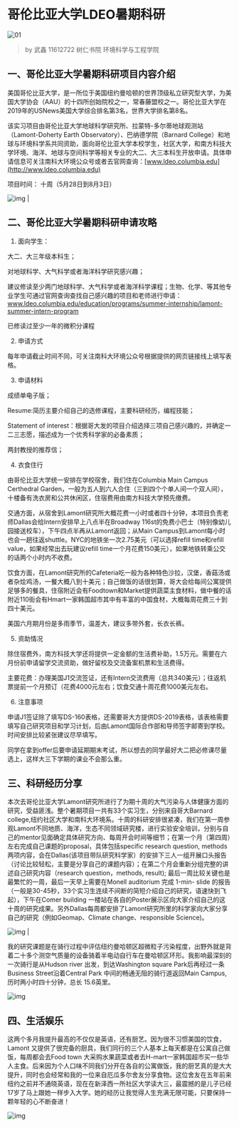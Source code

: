 # 哥伦比亚大学LDEO暑期科研

![01](/src/img/海外交流/暑研/哥伦毕业大学LDEO暑期科研/01.png)

> by 武鑫 11612722 树仁书院 环境科学与工程学院

## 一、哥伦比亚大学暑期科研项目内容介绍

美国哥伦比亚大学，是一所位于美国纽约曼哈顿的世界顶级私立研究型大学，为美国大学协会（AAU）的十四所创始院校之一，常春藤盟校之一。哥伦比亚大学在2019年的USNews美国大学综合排名第3名，世界大学排名第8名。

该实习项目由哥伦比亚大学地球科学研究所、拉蒙特-多尔蒂地球观测站（Lamont-Doherty Earth Observatory）、巴纳德学院（Barnard College）和地球与环境科学系共同资助，面向哥伦比亚大学本校学生，社区大学，和南方科技大学环境、海洋、地球与空间科学等相关专业的大二、大三本科生开放申请。具体申请信息可关注南科大环境公众号或者去官网查询：[www.ldeo.columbia.edu](http://www.ldeo.columbia.edu)

项目时间： 十周（5月28日到8月3日）

![img](/src/img/海外交流/暑研/哥伦毕业大学LDEO暑期科研/02.png) |

## 二、哥伦比亚大学暑期科研申请攻略

1. 面向学生：

大二、大三年级本科生；

对地球科学、大气科学或者海洋科学研究感兴趣；

建议修读至少两门地球科学、大气科学或者海洋科学课程；生物、化学、等其他专业学生可通过官网查询查找自己感兴趣的项目和老师进行申请：www.ldeo.columbia.edu/education/programs/summer-internship/lamont-summer-intern-program

已修读过至少一年的微积分课程

2. 申请方式

每年申请截止时间不同，可关注南科大环境公众号根据提供的网页链接线上填写表格。

3. 申请材料

成绩单电子版；

Resume:简历主要介绍自己的选修课程，主要科研经历，编程技能；

Statement of interest：根据哥大发的项目介绍选择三项自己感兴趣的，并确定一二三志愿，描述成为一个优秀科学家的必备素质；

两封教授的推荐信；

4. 衣食住行

由哥伦比亚大学统一安排在学校宿舍，我们住在Columbia Main Campus Certhedral Garden，一般为五人到六人合住（三到四个个单人间一个双人间），十楼备有洗衣房和公共休闲区，住宿费用由南方科技大学预先缴费。

交通方面，从宿舍到Lamont研究所大概花费一小时或者四十分钟，本项目负责老师Dallas会给Intern安排早上八点半在Broadway 116st的免费小巴士（特别像幼儿园接送校车），下午四点半再从Lamont返回；从Main Campus到Lamont每小时也会一趟往返shuttle。NYC的地铁坐一次2.75美元（可以选择refill time和refill value，如果经常出去玩建议refill time一个月花费150美元），如果地铁转乘公交的话两个小时内不收费。

饮食方面，在Lamont研究所的Cafeteria吃一般为各种特色沙拉，汉堡，香菇汤或者杂烩鸡汤，一餐大概八到十美元；自己做饭的话很划算，哥大会给每间公寓提供足够多的餐具，住宿附近会有Foodtown和Market提供蔬菜主食材料，做中餐的话附近110街会有Hmart一家韩国超市其中有丰富的中国食材，大概每周花费三十到四十美元。

美国六月期月份是多雨季节，温差大，建议多带外套，长衣长裤。

5. 资助情况

除住宿费外，南方科技大学还将提供一定金额的生活费补助，1.5万元。需要在六月份前申请留学交流资助，做好留校及交流备案机票和生活费得。

主要花费：办理美国J1交流签证，还有Intern交流费用（总共340美元）；往返机票提前一个月预订（花费4000元左右；饮食交通十周花费1000美元左右。

6. 注意事项

申请J1签证除了填写DS-160表格，还需要哥大方提供DS-2019表格，该表格需要填写自己研究项目和学习计划，后由Lamont国际合作部和导师签字邮寄到学校。时间安排比较紧张建议尽早填写。

同学在拿到offer后要申请延期期末考试，所以想去的同学最好大二把必修课尽量选上，这样大三下学期的课业不会那么重。

## 三、科研经历分享

  本次去哥伦比亚大学Lamont研究所进行了为期十周的大气污染与人体健康方面的研究，受益匪浅。整个暑期项目一共有33个实习生，分别来自哥大Barnard college,纽约社区大学和南科大环境系。十周的科研安排很紧凑，我们在第一周参观Lamont不同地质、海洋，生态不同领域研究楼，进行实验安全培训，分别与自己的mentor见面确定具体研究方向、每周开会时间等细节；在第一个月（第四周）左右完成自己课题的proposal，具体包括specific research question, methods 两项内容，会在Dallas(该项目带队研究科学家）的安排下三人一组开展口头报告（讨论比较轻松，主要是分享自己的课题内容）；在第二个月会重新分组完整的讲述自己研究内容（research question，methods, result); 最后一周比较关键也是最繁忙的一周，最后一天早上需要在Monell auditorium 完成 1-min- slide 的报告（一般是30-45秒，33个实习生连续不间断的简短介绍自己的研究，语速快到飞起），下午在Comer building 一楼站在各自的Poster展示区向大家介绍自己的这十周的研究成果。另外Dallas每周都安排了Lamont研究所里的科学家向大家分享自己的研究（例如Geomap、Climate change、responsible Science)。

![img](/src/img/海外交流/暑研/哥伦毕业大学LDEO暑期科研/03.png) |

  我的研究课题是在骑行过程中评估纽约曼哈顿区超微粒子污染程度，出野外就是背着二十多个测空气质量的设备骑着半电动自行车在曼哈顿区环形。我影响最深刻的一次骑行是从Hudson river 出发，到达Washington square Park后再经过一条Business Street沿着Central Park 中间的畅通无阻的骑行道返回Main Campus, 历时两小时四十分钟，总长 15.6英里。

![img](/src/img/海外交流/暑研/哥伦毕业大学LDEO暑期科研/04.png)

## 四、生活娱乐

  这两个多月我提升最高的不仅仅是英语，还有厨艺。因为很不习惯美国的饮食，Lamont 又提供了很完备的厨具，我们同行的三个人基本上每天都是在公寓自己做饭，每周都会去Food town 大采购水果蔬菜或者去H-mart一家韩国超市买一些华人主食。后来因为个人口味不同我们分开在各自的公寓做饭，我的厨艺真的是大大提升，同时也会经常和我的一位来自厄瓜多尔舍友分享食物。这位舍友在五年前来纽约之前并不通晓英语，现在在新泽西一所社区大学读大三，最震撼的是儿子已经17岁了马上跟她一样步入大学。她的经历让我觉得人生充满无限可能，只要保持一颗年轻的心不断奋进！

![img](/src/img/海外交流/暑研/哥伦毕业大学LDEO暑期科研/05.png)

 

  